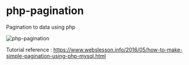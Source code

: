 # php-pagination
Pagination to data using php


![php-pagination](https://user-images.githubusercontent.com/27802297/75110656-be69c380-5656-11ea-97d0-14c70ca91a66.jpg)


Tutorial reference : https://www.webslesson.info/2016/05/how-to-make-simple-pagination-using-php-mysql.html
